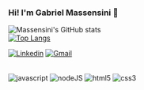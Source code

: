### Hi! I'm Gabriel Massensini 👊

![Massensini's GitHub stats](https://github-readme-stats.vercel.app/api?username=Massensini&show_icons=true&theme=tokyonight)
<br>
[![Top Langs](https://github-readme-stats.vercel.app/api/top-langs/?username=Massensini&theme=tokyonight)](https://github.com/massensini/github-readme-stats)

[![Linkedin](https://img.shields.io/badge/LinkedIn-0077B5?style=for-the-badge&logo=linkedin&logoColor=white)](https://www.linkedin.com/in/massensini/)
[![Gmail](https://img.shields.io/badge/Gmail-D14836?style=for-the-badge&logo=gmail&logoColor=white)](mailto:gabriel.massensini@gmail.com)

<div style="display: inline-block"><br>
    <img align="center" alt="javascript" src="https://img.shields.io/badge/JavaScript-F7DF1E?style=for-the-badge&logo=javascript&logoColor=black" />
    <img align="center" alt="nodeJS" src="https://img.shields.io/badge/Node.js-43853D?style=for-the-badge&logo=node.js&logoColor=white" />
    <img align="center" alt="html5" src="https://img.shields.io/badge/HTML5-E34F26?style=for-the-badge&logo=html5&logoColor=white" />
    <img align="center" alt="css3" src="https://img.shields.io/badge/CSS3-1572B6?style=for-the-badge&logo=css3&logoColor=white" />
</div>
